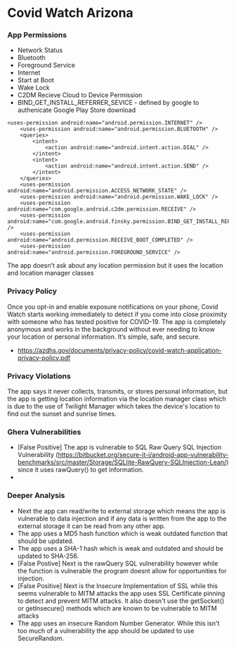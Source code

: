 # Covid Watch Arizona
### App Permissions
  - Network Status
  - Bluetooth
  - Foreground Service
  - Internet
  - Start at Boot
  - Wake Lock
  - C2DM Recieve Cloud to Device Permission
  - BIND_GET_INSTALL_REFERRER_SEVICE - defined by google to authenicate Google Play Store download
  

```
<uses-permission android:name="android.permission.INTERNET" />
    <uses-permission android:name="android.permission.BLUETOOTH" />
    <queries>
        <intent>
            <action android:name="android.intent.action.DIAL" />
        </intent>
        <intent>
            <action android:name="android.intent.action.SEND" />
        </intent>
    </queries>
    <uses-permission android:name="android.permission.ACCESS_NETWORK_STATE" />
    <uses-permission android:name="android.permission.WAKE_LOCK" />
    <uses-permission android:name="com.google.android.c2dm.permission.RECEIVE" />
    <uses-permission android:name="com.google.android.finsky.permission.BIND_GET_INSTALL_REFERRER_SERVICE" />
    <uses-permission android:name="android.permission.RECEIVE_BOOT_COMPLETED" />
    <uses-permission android:name="android.permission.FOREGROUND_SERVICE" />
```
 
The app doesn't ask about any location permission but it uses the location and location manager classes

### Privacy Policy
Once you opt-in and enable exposure notifications on your phone, Covid Watch starts working immediately to detect if you come into close proximity with someone who has tested positive for COVID-19. The app is completely anonymous and works in the background without ever needing to know your location or personal information. It’s simple, safe, and secure.
- https://azdhs.gov/documents/privacy-policy/covid-watch-application-privacy-policy.pdf

### Privacy Violations
The app says it never collects, transmits, or stores personal information, but the app is getting location information via the location manager class which is due to the use of Twilight Manager which takes the device's location to find out the sunset and sunrise times.

### Ghera Vulnerabilities
 - [False Positive] The app is vulnerable to SQL Raw Query SQL Injection Vulnerability (https://bitbucket.org/secure-it-i/android-app-vulnerability-benchmarks/src/master/Storage/SQLlite-RawQuery-SQLInjection-Lean/) since it uses rawQuery() to get information. 
 - 
### Deeper Analysis
- Next the app can read/write to external storage which means the app is vulnerable to data injection and if any data is written from the app to the external storage it can be read from any other app.
- The app uses a MD5 hash function which is weak outdated function that should be updated.
- The app uses a SHA-1 hash which is weak and outdated and should be updated to SHA-256.
- [False Postive] Next is the rawQuery SQL vulnerability however while the function is vulnerable the program doesnt allow for opportunities for injection.
- [False Positive] Next is the Insecure Implementation of SSL while this seems vulnerable to MITM attacks the app uses SSL Certificate pinning to detect and prevent MITM attacks. It also doesn't use the getSocket() or getInsecure() methods which are known to be vulnerable to MITM attacks
- The app uses an insecure Random Number Generator. While this isn't too much of a vulnerability the app should be updated to use SecureRandom.

